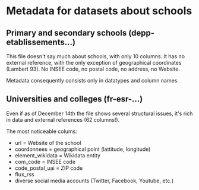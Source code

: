 # Metadata for datasets about schools

## Primary and secondary schools (depp-etablissements...)

This file doesn't say much about schools, with only 10 columns. It has no external reference, with the only exception of geographical coordinates (Lambert 93). No INSEE code, no postal code, no address, no Website.

Metadata consequently consists only in datatypes and column names.

## Universities and colleges (fr-esr-...)

Even if as of December 14th the file shows several structural issues, it's rich in data and external references (62 columns!).

The most noticeable colums:

- url = Website of the school
- coordonnees = geographical point (lattitude, longitude)
- element_wikidata = Wikidata entity
- com_code = INSEE code
- code_postal_uai = ZIP code
- flux_rss 
- diverse social media accounts (Twitter, Facebook, Youtube, etc.)




